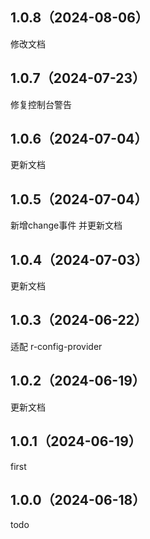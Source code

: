 ## 1.0.8（2024-08-06）
修改文档
## 1.0.7（2024-07-23）
修复控制台警告
## 1.0.6（2024-07-04）
更新文档
## 1.0.5（2024-07-04）
新增change事件 并更新文档
## 1.0.4（2024-07-03）
更新文档
## 1.0.3（2024-06-22）
适配 r-config-provider
## 1.0.2（2024-06-19）
更新文档
## 1.0.1（2024-06-19）
first
## 1.0.0（2024-06-18）
todo

